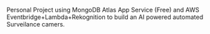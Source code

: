 Personal Project using MongoDB Atlas App Service (Free)
and AWS Eventbridge+Lambda+Rekognition to build an AI powered automated
Surveilance camers.

